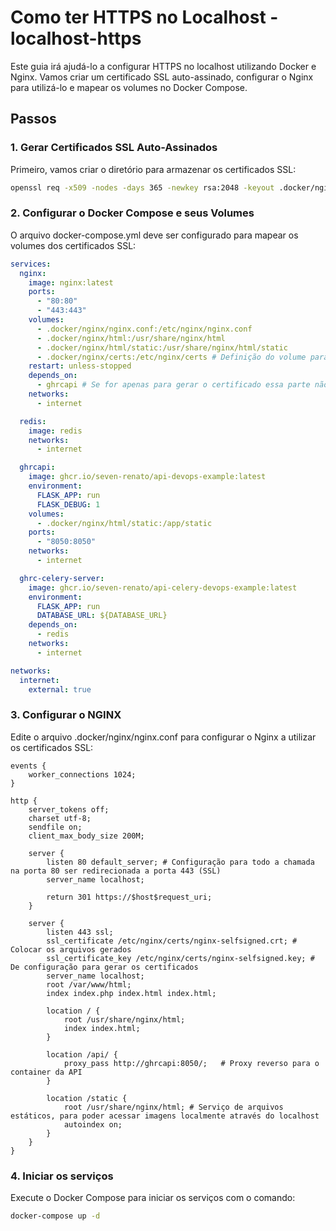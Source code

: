 # Como ter HTTPS no Localhost - localhost-https
Este guia irá ajudá-lo a configurar HTTPS no localhost utilizando Docker e Nginx. Vamos criar um certificado SSL auto-assinado, configurar o Nginx para utilizá-lo e mapear os volumes no Docker Compose.

## Passos

### 1. Gerar Certificados SSL Auto-Assinados

Primeiro, vamos criar o diretório para armazenar os certificados SSL:
```sh
openssl req -x509 -nodes -days 365 -newkey rsa:2048 -keyout .docker/nginx/certs/nginx-selfsigned.key -out .docker/nginx/certs/nginx-selfsigned.crt
```

### 2. Configurar o Docker Compose e seus Volumes
O arquivo docker-compose.yml deve ser configurado para mapear os volumes dos certificados SSL:

```yaml
services:
  nginx:
    image: nginx:latest
    ports:
      - "80:80"
      - "443:443"
    volumes:
      - .docker/nginx/nginx.conf:/etc/nginx/nginx.conf
      - .docker/nginx/html:/usr/share/nginx/html
      - .docker/nginx/html/static:/usr/share/nginx/html/static
      - .docker/nginx/certs:/etc/nginx/certs # Definição do volume para os certificados SSL do Nginx auto-assinados
    restart: unless-stopped
    depends_on:
      - ghrcapi # Se for apenas para gerar o certificado essa parte não importa, no caso seriam os containers chamados no arquivo de configuração, nginx.conf
    networks:
      - internet

  redis:
    image: redis
    networks:
      - internet

  ghrcapi:
    image: ghcr.io/seven-renato/api-devops-example:latest
    environment:
      FLASK_APP: run
      FLASK_DEBUG: 1
    volumes:
      - .docker/nginx/html/static:/app/static
    ports:
      - "8050:8050"
    networks:
      - internet

  ghrc-celery-server:
    image: ghcr.io/seven-renato/api-celery-devops-example:latest
    environment:
      FLASK_APP: run
      DATABASE_URL: ${DATABASE_URL}
    depends_on:
      - redis
    networks:
      - internet

networks:
  internet:
    external: true
```

### 3. Configurar o NGINX
Edite o arquivo .docker/nginx/nginx.conf para configurar o Nginx a utilizar os certificados SSL:

```nginx
events {
    worker_connections 1024;
}

http {
    server_tokens off;
    charset utf-8;
    sendfile on;
    client_max_body_size 200M;

    server {
        listen 80 default_server; # Configuração para todo a chamada na porta 80 ser redirecionada a porta 443 (SSL)
        server_name localhost;

        return 301 https://$host$request_uri;
    }

    server {
        listen 443 ssl;
        ssl_certificate /etc/nginx/certs/nginx-selfsigned.crt; # Colocar os arquivos gerados
        ssl_certificate_key /etc/nginx/certs/nginx-selfsigned.key; # De configuração para gerar os certificados
        server_name localhost;
        root /var/www/html;
        index index.php index.html index.html;

        location / {
            root /usr/share/nginx/html;  
            index index.html;  
        }
        
        location /api/ {
            proxy_pass http://ghrcapi:8050/;   # Proxy reverso para o container da API
        }
        
        location /static {
            root /usr/share/nginx/html; # Serviço de arquivos estáticos, para poder acessar imagens localmente através do localhost
            autoindex on;
        }
    }
}
```

### 4. Iniciar os serviços
Execute o Docker Compose para iniciar os serviços com o comando:

```sh
docker-compose up -d
```
